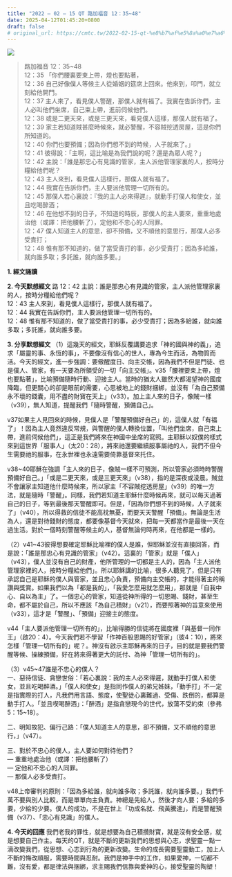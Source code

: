 ```yaml
---
title: "2022 – 02 – 15 QT 路加福音 12：35~48"
date: 2025-04-12T01:45:20+0800
draft: false
# original_url: https://cmtc.tw/2022-02-15-qt-%e8%b7%af%e5%8a%a0%e7%a6%8f%e9%9f%b3-12%ef%bc%9a3548
---
```


![](/images/qt.jpg)
> 路加福音 12：35\~48  
> 12：35 「你們腰裏要束上帶，燈也要點著，  
> 12：36 自己好像僕人等候主人從婚姻的筵席上回來。他來到，叩門，就立刻給他開門。  
> 12：37 主人來了，看見僕人警醒，那僕人就有福了。我實在告訴你們，主人必叫他們坐席，自己束上帶，進前伺候他們。  
> 12：38 或是二更天來，或是三更天來，看見僕人這樣，那僕人就有福了。  
> 12：39 家主若知道賊甚麼時候來，就必警醒，不容賊挖透房屋，這是你們所知道的。  
> 12：40 你們也要預備；因為你們想不到的時候，人子就來了。」  
> 12：41 彼得說：「主啊，這比喻是為我們說的呢？還是為眾人呢？」  
> 12：42 主說：「誰是那忠心有見識的管家，主人派他管理家裏的人，按時分糧給他們呢？  
> 12：43 主人來到，看見僕人這樣行，那僕人就有福了。  
> 12：44 我實在告訴你們，主人要派他管理一切所有的。  
> 12：45 那僕人若心裏說：『我的主人必來得遲』，就動手打僕人和使女，並且吃喝醉酒；  
> 12：46 在他想不到的日子，不知道的時辰，那僕人的主人要來，重重地處治他（或譯：把他腰斬了），定他和不忠心的人同罪。  
> 12：47 僕人知道主人的意思，卻不預備，又不順他的意思行，那僕人必多受責打；  
> 12：48 惟有那不知道的，做了當受責打的事，必少受責打；因為多給誰，就向誰多取；多託誰，就向誰多要。」

**1. 經文誦讀**

**2.  今天默想經文**
路 12：42 主說：誰是那忠心有見識的管家，主人派他管理家裏的人，按時分糧給他們呢？  
12：43 主人來到，看見僕人這樣行，那僕人就有福了。  
12：44 我實在告訴你們，主人要派他管理一切所有的。  
12：48 惟有那不知道的，做了當受責打的事，必少受責打；因為多給誰，就向誰多取；多託誰，就向誰多要。

**3. 分享默想經文**
（1）這幾天的經文，耶穌反覆講要追求「神的國與神的義」，追求「屬靈的事、永恆的事」，不要像沒有信心的世人，專為今生而活，為物質而活。今天的經文，進一步強調：要儆醒度日、向主交帳，因為我們不但是門徒、也是僕人、管家，有一天要為所領受的一切「向主交帳」。v35「腰裡要束上帶，燈也要點著」，比喻預備隨時行動、迎接主人。當時的猶太人雖然大都渴望神的國度降臨，但更關心的卻是眼前的需要，心思被地上的錢財捆綁，並沒有「為自己預備永不壞的錢囊，用不盡的財寶在天上」（v33）。加上主人來的日子，像賊一樣（v39），無人知道，提醒我們「隨時警醒，預備自己」。

v37如果主人見回來的時候，見僕人是「警醒預備好自己」的，這僕人就「有福了」！因為主人竟然違反常規，與警醒的僕人轉換位置，「叫他們坐席，自己束上帶，進前伺候他們」，這正是我們將來在神國中坐席的寫照。主耶穌以奴僕的樣式來到這世界「服事人」（太20：28），將來祂還要繼續服事屬祂的人，我們不但今生需要祂的服事，在永世裡也永遠需要倚靠基督來托住。

v38\~40耶穌在強調「主人來的日子，像賊一樣不可預測，所以管家必須時時警醒預備好自己。」「或是二更天來，或是三更天來」（v38），指的是深夜或淩晨。賊並不會讓家主知道他什麼時候來，所以家主「不容賊挖透房屋」（v39）的唯一方法，就是隨時「警醒」。同樣，我們若知道主耶穌什麼時候再來，就可以每天過著自己的日子，等到最後那天警醒即可。但是，「因為你們想不到的時候，人子就來了」（v40），所以得救的信徒不能高枕無憂，而要天天警醒「預備」。無論是生活為人，還是對待錢財的態度，都要像基督今天就來，把每一天都當作是最後一天在過生活。對於一個時刻警醒等候主的人，基督無論何時再來，在他都是一樣的。

（2）v41\~43彼得想要確定耶穌比喻裡的僕人是誰，但耶穌並沒有直接回答，而是說：「誰是那忠心有見識的管家」（v42）。這裏的「管家」就是「僕人」（v43），僕人並沒有自己的財產，他所管理的一切都是主人的，因為「主人派他管理家裡的人，按時分糧給他們」。所以耶穌講的比喻，很多人聽見了，但是只有承認自己是耶穌的僕人與管家，並且忠心負責，預備向主交帳的，才能得著主的稱讚與獎賞。如果我們以為「都是我的」，「我愛怎麼用就怎麼用」，那就是「自我中心、自以為主」了。一個忠心的管家，知道從神所得的一切恩賜、錢財，甚至生命，都不屬於自己，所以不應該「為自己積財」（v21），而要照著神的旨意來使用（v33），這才是「警醒」、「預備」迎接主的態度。

v44「主人要派他管理一切所有的」，比喻得勝的信徒將在國度裡「與基督一同作王」（啟20：4）。今天我們若不學習「作神百般恩賜的好管家」（彼4：10），將來怎樣「管理一切所有的」呢？。神沒有啟示主耶穌再來的日子，目的就是要我們警醒等候、操練預備，好在將來得著更大的託付、為神「管理一切所有的」。

（3）v45\~47誰是不忠心的僕人？  
一、惡待信徒、貪戀世俗：「若心裏說：我的主人必來得遲，就動手打僕人和使女，並且吃喝醉酒。」「僕人和使女」是指同作僕人的弟兄姊妹，「動手打」不一定是指實際的打人，凡我們用言語、態度，使聖徒心裏難過、受傷、跌倒的，都算是動手打人。「並且喫喝醉酒」：「醉酒」是指貪戀現今的世代，放蕩不受約束（參弗5：15\~18）。

二、明知故犯、偏行己路：「僕人知道主人的意思，卻不預備，又不順他的意思行，」（v47）。

三、對於不忠心的僕人，主人要如何對待他們？  
— 重重地處治他（或譯：把他腰斬了）  
— 定他和不忠心的人同罪。  
— 那僕人必多受責打。

v48上帝審判的原則：「因為多給誰，就向誰多取；多託誰，就向誰多要。」我們千萬不要與別人比較，而是單單向主負責。神總是先給人，然後才向人要；多給的多要，少給的少要。僕人的成功，不是在世上「功成名就、飛黃騰達」，而是警醒預備（v37）、「忠心有見識」的僕人。

**4. 今天的回應**
我們老我的罪性，就是想要為自己積攢財寶，就是沒有安全感，就是想要自己作主。每天的QT，就是不斷的更新我們的思想與心志，求聖靈一點一滴改變我們，從思想、心志到行為的更新改變。生命的成長需要聖靈動工，加上人不斷的悔改順服，需要時間與忍耐。我們是神手中的工作，如果愛神，一切都不難，沒有愛，都是律法與捆綁，求主賜我們信靠與愛神的心，接受聖靈的陶塑！
